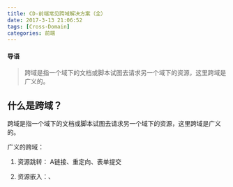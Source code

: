 ```yaml
---
title: CD-前端常见跨域解决方案（全）
date: 2017-3-13 21:06:52
tags: [Cross-Domain]
categories: 前端
---
```


#### 导语
> 跨域是指一个域下的文档或脚本试图去请求另一个域下的资源，这里跨域是广义的。

<!--more-->
## 什么是跨域？
跨域是指一个域下的文档或脚本试图去请求另一个域下的资源，这里跨域是广义的。

广义的跨域：

1. 资源跳转： A链接、重定向、表单提交

2. 资源嵌入：<link>、<script>、<img>、<frame>等dom标签，还有样式中background:url()、@font-face()等文件外链

3. 脚本请求： js发起的ajax请求、dom和js对象的跨域操作等

其实我们通常所说的跨域是狭义的，是由浏览器同源策略限制的一类请求场景。

***
### 什么是同源策略？
同源策略/SOP（Same origin policy）是一种约定，由Netscape公司1995年引入浏览器，它是浏览器最核心也最基本的安全功能，如果缺少了同源策略，浏览器很容易受到XSS、CSFR等攻击。所谓同源是指”协议+域名+端口”三者相同，即便两个不同的域名指向同一个ip地址，也非同源。

同源策略限制以下几种行为：

1. Cookie、LocalStorage 和 IndexDB 无法读取

2. DOM 和 Js对象无法获得

3. AJAX 请求不能发送

***
## 常见跨域场景

```
URL                                      说明                    是否允许通信

http://www.domain.com/a.js
http://www.domain.com/b.js         同一域名，不同文件或路径           允许
http://www.domain.com/lab/c.js

http://www.domain.com:8000/a.js
http://www.domain.com/b.js         同一域名，不同端口                不允许
http://www.domain.com/a.js

https://www.domain.com/b.js        同一域名，不同协议                不允许
http://www.domain.com/a.js

http://192.168.4.12/b.js           域名和域名对应相同ip              不允许
http://www.domain.com/a.js

http://x.domain.com/b.js           主域相同，子域不同                不允许
http://domain.com/c.js

http://www.domain1.com/a.js
http://www.domain2.com/b.js        不同域名                         不允许
```

***
## 跨域解决方案
通过jsonp跨域

2. document.domain + iframe跨域

3. location.hash + iframe

4. window.name + iframe跨域

5. postMessage跨域

6. 跨域资源共享（CORS）

7. nginx代理跨域

8. nodejs中间件代理跨域

9. WebSocket协议跨域